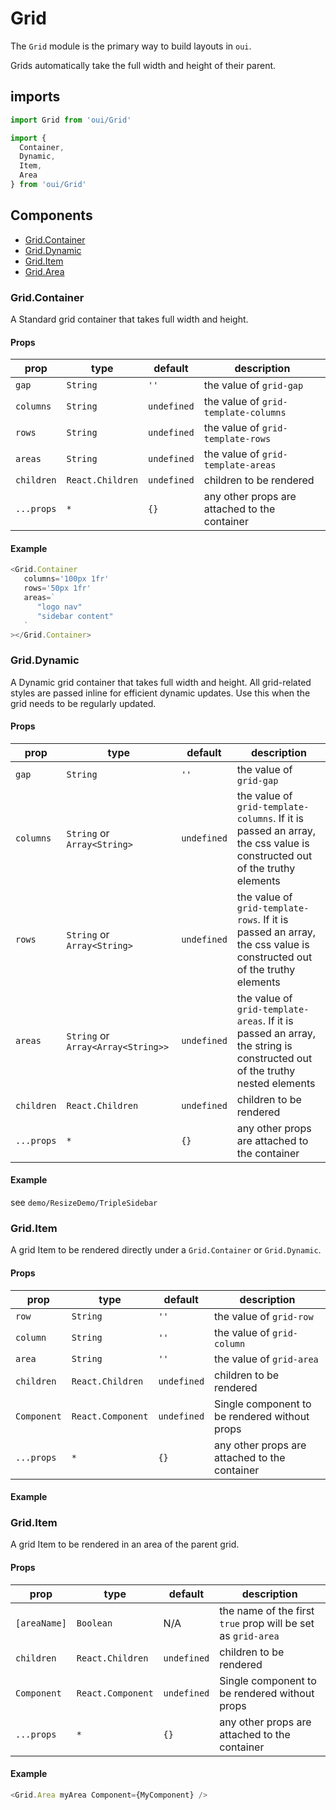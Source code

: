 # Grid

The `Grid` module is the primary way to build layouts in `oui`.

Grids automatically take the full width and height of their parent.

## imports
```js
import Grid from 'oui/Grid'

import {
  Container,
  Dynamic,
  Item,
  Area
} from 'oui/Grid'
```

## Components
- [Grid.Container](#gridcontainer)
- [Grid.Dynamic](#griddynamic)
- [Grid.Item](#griditem)
- [Grid.Area](#gridarea)

### Grid.Container

A Standard grid container that takes full width and height.

#### Props

|prop|type|default|description| 
|----|----|-------|-----------|
|`gap`|`String`|`''`|the value of `grid-gap`|
|`columns`|`String`|`undefined`|the value of `grid-template-columns`|
|`rows`|`String`|`undefined`|the value of `grid-template-rows`|
|`areas`|`String`|`undefined`|the value of `grid-template-areas`|
|`children`|`React.Children`|`undefined`|children to be rendered|
|`...props`|`*`|`{}`| any other props are attached to the container|

#### Example
```js
<Grid.Container
   columns='100px 1fr'
   rows='50px 1fr'
   areas=`
      "logo nav"
      "sidebar content"
   `
></Grid.Container>
```

### Grid.Dynamic

A Dynamic grid container that takes full width and height.
All grid-related styles are passed inline for efficient dynamic updates. Use this when the grid needs to be regularly updated.

#### Props

|prop|type|default|description| 
|----|----|-------|-----------|
|`gap`|`String`|`''`|the value of `grid-gap`|
|`columns`|`String` or `Array<String>`|`undefined`|the value of `grid-template-columns`. If it is passed an array, the css value is constructed out of the truthy elements|
|`rows`|`String` or `Array<String>`|`undefined`|the value of `grid-template-rows`. If it is passed an array, the css value is constructed out of the truthy elements|
|`areas`|`String` or `Array<Array<String>>`|`undefined`|the value of `grid-template-areas`. If it is passed an array, the string is constructed out of the truthy nested elements|
|`children`|`React.Children`|`undefined`|children to be rendered|
|`...props`|`*`|`{}`| any other props are attached to the container|

#### Example
see `demo/ResizeDemo/TripleSidebar`

### Grid.Item

A grid Item to be rendered directly under a `Grid.Container` or `Grid.Dynamic`.

#### Props

|prop|type|default|description| 
|----|----|-------|-----------|
|`row`|`String`|`''`|the value of `grid-row`|
|`column`|`String`|`''`|the value of `grid-column`|
|`area`|`String`|`''`|the value of `grid-area`|
|`children`|`React.Children`|`undefined`|children to be rendered|
|`Component`|`React.Component`|`undefined`|Single component to be rendered without props|
|`...props`|`*`|`{}`| any other props are attached to the container|

#### Example

### Grid.Item

A grid Item to be rendered in an area of the parent grid.

#### Props

|prop|type|default|description| 
|----|----|-------|-----------|
|`[areaName]`|`Boolean`|N/A|the name of the first `true` prop will be set as `grid-area`|
|`children`|`React.Children`|`undefined`|children to be rendered|
|`Component`|`React.Component`|`undefined`|Single component to be rendered without props|
|`...props`|`*`|`{}`| any other props are attached to the container|

#### Example
```js
<Grid.Area myArea Component={MyComponent} />
```
